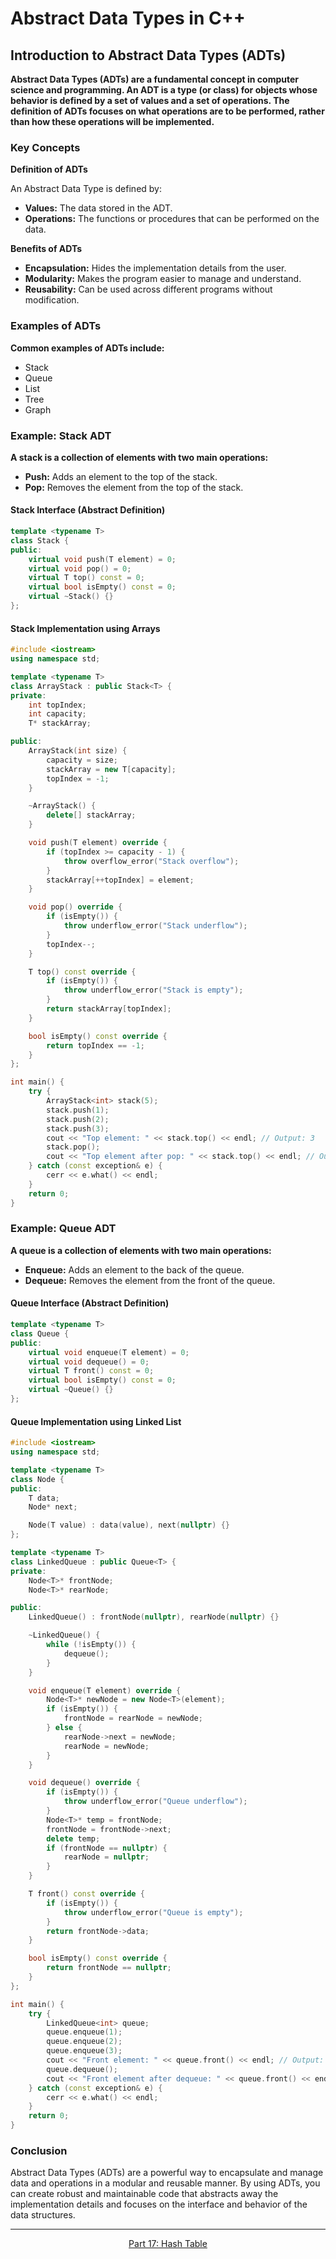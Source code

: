 # Abstract Data Types in C++

## Introduction to Abstract Data Types (ADTs)

**Abstract Data Types (ADTs) are a fundamental concept in computer science and programming. An ADT is a type (or class) for objects whose behavior is defined by a set of values and a set of operations. The definition of ADTs focuses on what operations are to be performed, rather than how these operations will be implemented.**

### Key Concepts 
**Definition of ADTs**

An Abstract Data Type is defined by:

- **Values:** The data stored in the ADT.
- **Operations:** The functions or procedures that can be performed on the data.

**Benefits of ADTs**

- **Encapsulation:** Hides the implementation details from the user.
- **Modularity:** Makes the program easier to manage and understand.
- **Reusability:** Can be used across different programs without modification.

### Examples of ADTs
**Common examples of ADTs include:**
- Stack
- Queue
- List
- Tree
- Graph

### Example: Stack ADT
**A stack is a collection of elements with two main operations:**
- **Push:** Adds an element to the top of the stack.
- **Pop:** Removes the element from the top of the stack.

#### Stack Interface (Abstract Definition)
```c++
template <typename T>
class Stack {
public:
    virtual void push(T element) = 0;
    virtual void pop() = 0;
    virtual T top() const = 0;
    virtual bool isEmpty() const = 0;
    virtual ~Stack() {}
};
```

#### Stack Implementation using Arrays
```c++
#include <iostream>
using namespace std;

template <typename T>
class ArrayStack : public Stack<T> {
private:
    int topIndex;
    int capacity;
    T* stackArray;

public:
    ArrayStack(int size) {
        capacity = size;
        stackArray = new T[capacity];
        topIndex = -1;
    }

    ~ArrayStack() {
        delete[] stackArray;
    }

    void push(T element) override {
        if (topIndex >= capacity - 1) {
            throw overflow_error("Stack overflow");
        }
        stackArray[++topIndex] = element;
    }

    void pop() override {
        if (isEmpty()) {
            throw underflow_error("Stack underflow");
        }
        topIndex--;
    }

    T top() const override {
        if (isEmpty()) {
            throw underflow_error("Stack is empty");
        }
        return stackArray[topIndex];
    }

    bool isEmpty() const override {
        return topIndex == -1;
    }
};

int main() {
    try {
        ArrayStack<int> stack(5);
        stack.push(1);
        stack.push(2);
        stack.push(3);
        cout << "Top element: " << stack.top() << endl; // Output: 3
        stack.pop();
        cout << "Top element after pop: " << stack.top() << endl; // Output: 2
    } catch (const exception& e) {
        cerr << e.what() << endl;
    }
    return 0;
}
```
### Example: Queue ADT
**A queue is a collection of elements with two main operations:**
- **Enqueue:** Adds an element to the back of the queue.
- **Dequeue:** Removes the element from the front of the queue.

#### Queue Interface (Abstract Definition)
```c++
template <typename T>
class Queue {
public:
    virtual void enqueue(T element) = 0;
    virtual void dequeue() = 0;
    virtual T front() const = 0;
    virtual bool isEmpty() const = 0;
    virtual ~Queue() {}
};
```

#### Queue Implementation using Linked List
```c++
#include <iostream>
using namespace std;

template <typename T>
class Node {
public:
    T data;
    Node* next;

    Node(T value) : data(value), next(nullptr) {}
};

template <typename T>
class LinkedQueue : public Queue<T> {
private:
    Node<T>* frontNode;
    Node<T>* rearNode;

public:
    LinkedQueue() : frontNode(nullptr), rearNode(nullptr) {}

    ~LinkedQueue() {
        while (!isEmpty()) {
            dequeue();
        }
    }

    void enqueue(T element) override {
        Node<T>* newNode = new Node<T>(element);
        if (isEmpty()) {
            frontNode = rearNode = newNode;
        } else {
            rearNode->next = newNode;
            rearNode = newNode;
        }
    }

    void dequeue() override {
        if (isEmpty()) {
            throw underflow_error("Queue underflow");
        }
        Node<T>* temp = frontNode;
        frontNode = frontNode->next;
        delete temp;
        if (frontNode == nullptr) {
            rearNode = nullptr;
        }
    }

    T front() const override {
        if (isEmpty()) {
            throw underflow_error("Queue is empty");
        }
        return frontNode->data;
    }

    bool isEmpty() const override {
        return frontNode == nullptr;
    }
};

int main() {
    try {
        LinkedQueue<int> queue;
        queue.enqueue(1);
        queue.enqueue(2);
        queue.enqueue(3);
        cout << "Front element: " << queue.front() << endl; // Output: 1
        queue.dequeue();
        cout << "Front element after dequeue: " << queue.front() << endl; // Output: 2
    } catch (const exception& e) {
        cerr << e.what() << endl;
    }
    return 0;
}
```

### Conclusion

Abstract Data Types (ADTs) are a powerful way to encapsulate and manage data and operations in a modular and reusable manner. By using ADTs, you can create robust and maintainable code that abstracts away the implementation details and focuses on the interface and behavior of the data structures.





--- 

<p align= "center">
  <a href="https://github.com/MarkShinozaki/CPTS122-DataStructures/tree/Lectures-Slides/(17)%20Hash%20Table">Part 17: Hash Table</a>
</p>
